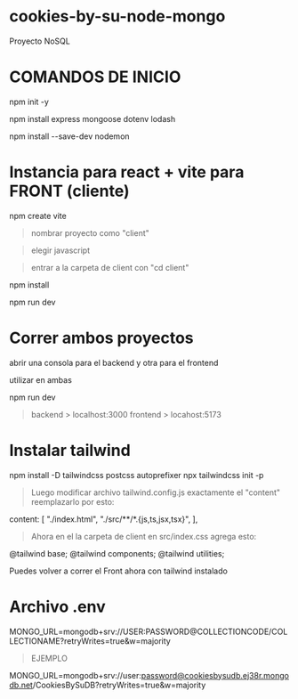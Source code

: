 # cookies-by-su-node-mongo

Proyecto NoSQL

# COMANDOS DE INICIO

npm init -y

npm install express mongoose dotenv lodash

npm install --save-dev nodemon

# Instancia para react + vite para FRONT (cliente)

npm create vite

> nombrar proyecto como "client"

> elegir javascript

> entrar a la carpeta de client con "cd client"

npm install

npm run dev

# Correr ambos proyectos

abrir una consola para el backend y otra para el frontend

utilizar en ambas

npm run dev

> backend > localhost:3000
> frontend > locahost:5173

# Instalar tailwind

npm install -D tailwindcss postcss autoprefixer
npx tailwindcss init -p

> Luego modificar archivo tailwind.config.js exactamente
> el "content" reemplazarlo por esto:

content: [
"./index.html",
"./src/**/*.{js,ts,jsx,tsx}",
],

> Ahora en el la carpeta de client en src/index.css agrega esto:

@tailwind base;
@tailwind components;
@tailwind utilities;

Puedes volver a correr el Front ahora con tailwind instalado

# Archivo .env

MONGO_URL=mongodb+srv://USER:PASSWORD@COLLECTIONCODE/COLLECTIONAME?retryWrites=true&w=majority

> EJEMPLO 

MONGO_URL=mongodb+srv://user:password@cookiesbysudb.ej38r.mongodb.net/CookiesBySuDB?retryWrites=true&w=majority